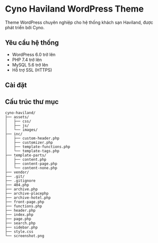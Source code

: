 # Cyno Haviland WordPress Theme
Theme WordPress chuyên nghiệp cho hệ thống khách sạn Haviland, được phát triển bởi Cyno.

## Yêu cầu hệ thống

- WordPress 6.0 trở lên
- PHP 7.4 trở lên
- MySQL 5.6 trở lên
- Hỗ trợ SSL (HTTPS)

## Cài đặt

## Cấu trúc thư mục

```
cyno-haviland/
├── assets/
│   ├── css/
│   ├── js/
│   └── images/
├── inc/
│   ├── custom-header.php
│   ├── customizer.php
│   ├── template-functions.php
│   └── template-tags.php
├── template-parts/
│   ├── content.php
│   ├── content-page.php
│   └── content-none.php
├── vendor/
├── .git/
├── .gitignore
├── 404.php
├── archive.php
├── archive-placephp
├── archive-hotel.php
├── front-page.php
├── functions.php
├── header.php
├── index.php
├── page.php
├── search.php
├── sidebar.php
├── style.css
└── screenshot.png
```

